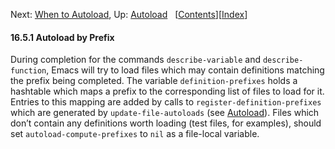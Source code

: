 <!-- This is the GNU Emacs Lisp Reference Manual
corresponding to Emacs version 27.2.

Copyright (C) 1990-1996, 1998-2021 Free Software Foundation,
Inc.

Permission is granted to copy, distribute and/or modify this document
under the terms of the GNU Free Documentation License, Version 1.3 or
any later version published by the Free Software Foundation; with the
Invariant Sections being "GNU General Public License," with the
Front-Cover Texts being "A GNU Manual," and with the Back-Cover
Texts as in (a) below.  A copy of the license is included in the
section entitled "GNU Free Documentation License."

(a) The FSF's Back-Cover Text is: "You have the freedom to copy and
modify this GNU manual.  Buying copies from the FSF supports it in
developing GNU and promoting software freedom." -->

<!-- Created by GNU Texinfo 6.7, http://www.gnu.org/software/texinfo/ -->

Next: [When to Autoload](When-to-Autoload.html), Up: [Autoload](Autoload.html)   \[[Contents](index.html#SEC_Contents "Table of contents")]\[[Index](Index.html "Index")]

#### 16.5.1 Autoload by Prefix

During completion for the commands `describe-variable` and `describe-function`, Emacs will try to load files which may contain definitions matching the prefix being completed. The variable `definition-prefixes` holds a hashtable which maps a prefix to the corresponding list of files to load for it. Entries to this mapping are added by calls to `register-definition-prefixes` which are generated by `update-file-autoloads` (see [Autoload](Autoload.html)). Files which don’t contain any definitions worth loading (test files, for examples), should set `autoload-compute-prefixes` to `nil` as a file-local variable.
